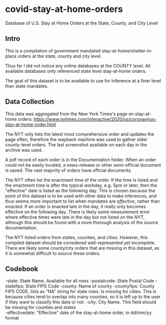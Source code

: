 # covid-stay-at-home-orders
Database of U.S. Stay at Home Orders at the State, County, and City Level

## Intro

This is a compilation of government mandated stay-at-home/shelter-in-place orders at the state, county and city level.

Thus far I did not notice any online databases at the COUNTY level. All available databases only referenced state level stay-at-home orders.

The goal of this dataset is to be available to use for inference at a finer level than state mandates.

## Data Collection

This data was aggregated from the New York Times's page on stay-at-home orders:
https://www.nytimes.com/interactive/2020/us/coronavirus-stay-at-home-order.html

The NYT only lists the latest most comprehensive order and updates the page often, therefore the wayback machine was used to gather older county-level orders. The last screenshot available on each day in the archive was used.

A pdf record of each order is in the Documentation folder. When an order could not be easily located, a news-release or other semi-official document is saved. The vast majority of orders have official documents.

The NYT often list the enactment time of the order. If the time is listed and the enactment time is after the typical workday, e.g. 5pm or later, then the "effective" date is listed as the following day. This is chosen because the point of this dataset is to be used with other data to make inferences, and thus seems more important to list when mandates are *effective*, rather than *enacted*. If an order is enacted late in the day, it really only becomes effective on the following day. There is likely some measurement error where effective times were late in the day but not listed on the NYT, although this should be found with a more thorough analysis of the source documentation.

The NYT listed orders from states, counties, and cities. However, this compiled dataset should be considered well-represented yet incomplete. There are likely some county/city orders that are missing in this dataset, as it is somewhat difficult to source these orders.

## Codebook

-state:      State Name. Available for all rows
-postalcode: State Postal Code
-statefips:  State FIPS Code
-county:     Name of county
-countyfips: County FIPS CODE, lists as "NA" string for state rows. Is missing for cities. This is because cities tend to overlap into many counties, so it is left up to the user if they want to classify this data or not.
-city:       City Name. This field should be missing for counties and states    
-effectivedate: "Effective" date of the stay-at-home order, in dd/mm/yy format




